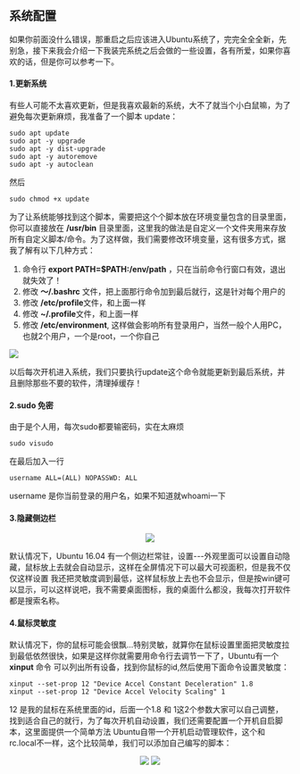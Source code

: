 ## 系统配置

如果你前面没什么错误，那重启之后应该进入Ubuntu系统了，完完全全全新，先别急，接下来我会介绍一下我装完系统之后会做的一些设置，各有所爱，如果你喜欢的话，但是你可以参考一下。

#### 1.更新系统
有些人可能不太喜欢更新，但是我喜欢最新的系统，大不了就当个小白鼠嘛，为了避免每次更新麻烦，我准备了一个脚本 update：
```
sudo apt update
sudo apt -y upgrade
sudo apt -y dist-upgrade
sudo apt -y autoremove
sudo apt -y autoclean
```
然后
```
sudo chmod +x update
```
为了让系统能够找到这个脚本，需要把这个个脚本放在环境变量包含的目录里面，你可以直接放在 **/usr/bin** 目录里面，这里我的做法是自定义一个文件夹用来存放
所有自定义脚本/命令。为了这样做，我们需要修改环境变量，这有很多方式，据我了解有以下几种方式：

1. 命令行 **export PATH=$PATH:/env/path** ，只在当前命令行窗口有效，退出就失效了！
2. 修改 **～/.bashrc** 文件，把上面那行命令加到最后就行，这是针对每个用户的
3. 修改 **/etc/profile**文件，和上面一样
4. 修改 **~/.profile**文件，和上面一样
5. 修改 **/etc/environment**, 这样做会影响所有登录用户，当然一般个人用PC，也就2个用户，一个是root，一个你自己

![](http://ww1.sinaimg.cn/large/5f6e3e27ly1frj0haj0irj20pd032jrh.jpg)

以后每次开机进入系统，我们只要执行update这个命令就能更新到最后系统，并且删除那些不要的软件，清理掉缓存！

#### 2.sudo 免密
由于是个人用，每次sudo都要输密码，实在太麻烦
```
sudo visudo
```
在最后加入一行
```
username ALL=(ALL) NOPASSWD: ALL
```
username 是你当前登录的用户名，如果不知道就whoami一下

#### 3.隐藏侧边栏
<div align="center">

![](http://ww1.sinaimg.cn/large/5f6e3e27ly1frj0qz0721j20nn0fs0tt.jpg)

</div>

默认情况下，Ubuntu 16.04 有一个侧边栏常驻，设置---外观里面可以设置自动隐藏，鼠标放上去就会自动显示，这样在全屏情况下可以最大可视面积，但是我不仅仅这样设置
我还把灵敏度调到最低，这样鼠标放上去也不会显示，但是按win键可以显示，可以这样说吧，我不需要桌面图标，我的桌面什么都没，我每次打开软件都是搜索名称。

#### 4.鼠标灵敏度
默认情况下，你的鼠标可能会很飘...特别灵敏，就算你在鼠标设置里面把灵敏度拉到最低依然很快，如果是这样你就需要用命令行去调节一下了，Ubuntu有一个 **xinput** 命令
可以列出所有设备，找到你鼠标的id,然后使用下面命令设置灵敏度：
```
xinput --set-prop 12 "Device Accel Constant Deceleration" 1.8
xinput --set-prop 12 "Device Accel Velocity Scaling" 1
```
12 是我的鼠标在系统里面的id，后面一个1.8 和 1这2个参数大家可以自己调整，找到适合自己的就行，为了每次开机自动设置，我们还需要配置一个开机自启脚本，这里面提供一个简单方法
Ubuntu自带一个开机启动管理软件，这个和rc.local不一样，这个比较简单，我们可以添加自己编写的脚本：

<div align="center">

![](http://ww1.sinaimg.cn/large/5f6e3e27ly1frj14jo64sj20gn0d8t9w.jpg)
![](http://ww1.sinaimg.cn/large/5f6e3e27ly1frj165nr8fj20ey06aaab.jpg)
</div>